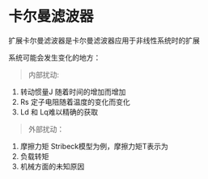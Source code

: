 # 卡尔曼滤波器
扩展卡尔曼滤波器是卡尔曼滤波器应用于非线性系统时的扩展

系统可能会发生变化的地方：
>内部扰动:
1. 转动惯量J 随着时间的增加而增加
2. Rs 定子电阻随着温度的变化而变化
3. Ld 和 Lq难以精确的获取
>外部扰动：
1. 摩擦力矩
Stribeck模型为例，摩擦力矩T表示为  
2.  负载转矩
3.  机械方面的未知原因



